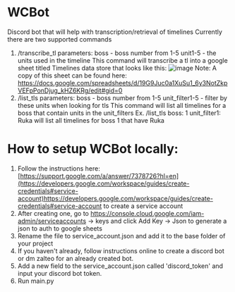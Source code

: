 # WCBot

Discord bot that will help with transcription/retrieval of timelines
Currently there are two supported commands
1. /transcribe_tl
   parameters: 
   boss - boss number from 1-5
   unit1-5 - the units used in the timeline
   This command will transcribe a tl into a google sheet titled Timelines data store that looks like this:
   ![image](https://github.com/xutheo/WCBot/assets/142357842/ef66de73-2361-4ce4-8403-5f71f7f223b1)
   Note: A copy of this sheet can be found here:   https://docs.google.com/spreadsheets/d/19G9Juc0a1XuSu1_6y3NotZkpVEFpPonDjug_kHZ6KRg/edit#gid=0
2. /list_tls
   parameters:
   boss - boss number from 1-5
   unit_filter1-5 - filter by these units when looking for tls
   This command will list all timelines for a boss that contain units in the unit_filters
   Ex. /list_tls boss: 1 unit_filter1: Ruka will list all timelines for boss 1 that have Ruka


# How to setup WCBot locally:
1. Follow the instructions here: [https://support.google.com/a/answer/7378726?hl=en](https://developers.google.com/workspace/guides/create-credentials#service-account)https://developers.google.com/workspace/guides/create-credentials#service-account to create a service account
2. After creating one, go to https://console.cloud.google.com/iam-admin/serviceaccounts -> keys and click Add Key -> Json to generate a json to auth to google sheets
3. Rename the file to service_account.json and add it to the base folder of your project
4. If you haven't already, follow instructions online to create a discord bot or dm zalteo for an already created bot.
5. Add a new field to the service_account.json called 'discord_token' and input your discord bot token.
6. Run main.py
   
